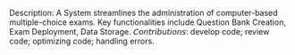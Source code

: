 Description: A System streamlines the administration of computer-based multiple-choice exams. Key functionalities include Question Bank Creation, Exam Deployment, Data Storage.
𝘊𝘰𝘯𝘵𝘳𝘪𝘣𝘶𝘵𝘪𝘰𝘯𝘴: develop code; review code; optimizing code; handling errors.

